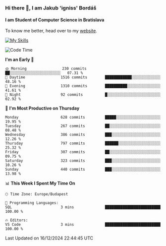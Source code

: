### Hi there 👋, I am Jakub 'igniss' Bordáš

#### I am Student of Computer Science in Bratislava
To know me better, head over to my [website](https://bordas.sk).

[![My Skills](https://skillicons.dev/icons?i=js,html,css,figma,svelte,java,kotlin,python,postgresql,typescript,nest,nodejs)](https://bordas.sk)


<!--START_SECTION:waka-->
![Code Time](http://img.shields.io/badge/Code%20Time-1%2C612%20hrs%208%20mins-blue)

**I'm an Early 🐤** 

```text
🌞 Morning                230 commits         ██░░░░░░░░░░░░░░░░░░░░░░░   07.31 % 
🌆 Daytime                1516 commits        ████████████░░░░░░░░░░░░░   48.16 % 
🌃 Evening                1310 commits        ██████████░░░░░░░░░░░░░░░   41.61 % 
🌙 Night                  92 commits          █░░░░░░░░░░░░░░░░░░░░░░░░   02.92 % 
```
📅 **I'm Most Productive on Thursday** 

```text
Monday                   628 commits         █████░░░░░░░░░░░░░░░░░░░░   19.95 % 
Tuesday                  267 commits         ██░░░░░░░░░░░░░░░░░░░░░░░   08.48 % 
Wednesday                386 commits         ███░░░░░░░░░░░░░░░░░░░░░░   12.26 % 
Thursday                 797 commits         ██████░░░░░░░░░░░░░░░░░░░   25.32 % 
Friday                   307 commits         ██░░░░░░░░░░░░░░░░░░░░░░░   09.75 % 
Saturday                 323 commits         ███░░░░░░░░░░░░░░░░░░░░░░   10.26 % 
Sunday                   440 commits         ███░░░░░░░░░░░░░░░░░░░░░░   13.98 % 
```


📊 **This Week I Spent My Time On** 

```text
🕑︎ Time Zone: Europe/Budapest

💬 Programming Languages: 
SQL                      3 mins              █████████████████████████   100.00 % 

🔥 Editors: 
VS Code                  3 mins              █████████████████████████   100.00 % 
```


 Last Updated on 16/12/2024 22:44:45 UTC
<!--END_SECTION:waka-->
